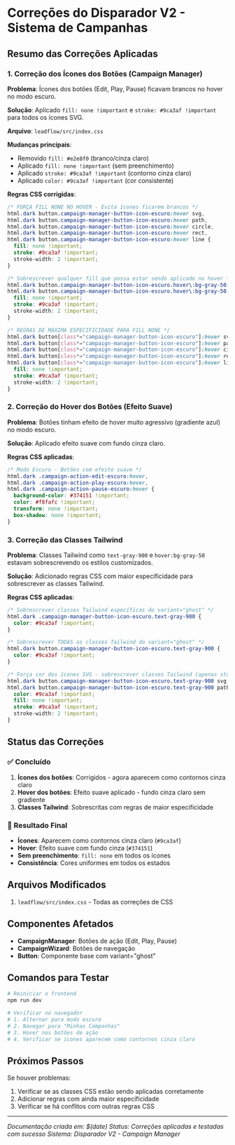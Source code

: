 # Correções do Disparador V2 - Sistema de Campanhas

## Resumo das Correções Aplicadas

### 1. Correção dos Ícones dos Botões (Campaign Manager)

**Problema**: Ícones dos botões (Edit, Play, Pause) ficavam brancos no hover no modo escuro.

**Solução**: Aplicado `fill: none !important` e `stroke: #9ca3af !important` para todos os ícones SVG.

**Arquivo**: `leadflow/src/index.css`

**Mudanças principais**:
- Removido `fill: #e2e8f0` (branco/cinza claro)
- Aplicado `fill: none !important` (sem preenchimento)
- Aplicado `stroke: #9ca3af !important` (contorno cinza claro)
- Aplicado `color: #9ca3af !important` (cor consistente)

**Regras CSS corrigidas**:
```css
/* FORÇA FILL NONE NO HOVER - Evita ícones ficarem brancos */
html.dark button.campaign-manager-button-icon-escuro:hover svg,
html.dark button.campaign-manager-button-icon-escuro:hover path,
html.dark button.campaign-manager-button-icon-escuro:hover circle,
html.dark button.campaign-manager-button-icon-escuro:hover rect,
html.dark button.campaign-manager-button-icon-escuro:hover line {
  fill: none !important;
  stroke: #9ca3af !important;
  stroke-width: 2 !important;
}

/* Sobrescrever qualquer fill que possa estar sendo aplicado no hover */
html.dark button.campaign-manager-button-icon-escuro.hover\:bg-gray-50:hover svg,
html.dark button.campaign-manager-button-icon-escuro.hover\:bg-gray-50:hover path {
  fill: none !important;
  stroke: #9ca3af !important;
  stroke-width: 2 !important;
}

/* REGRAS DE MÁXIMA ESPECIFICIDADE PARA FILL NONE */
html.dark button[class*="campaign-manager-button-icon-escuro"]:hover svg,
html.dark button[class*="campaign-manager-button-icon-escuro"]:hover path,
html.dark button[class*="campaign-manager-button-icon-escuro"]:hover circle,
html.dark button[class*="campaign-manager-button-icon-escuro"]:hover rect,
html.dark button[class*="campaign-manager-button-icon-escuro"]:hover line {
  fill: none !important;
  stroke: #9ca3af !important;
  stroke-width: 2 !important;
}
```

### 2. Correção do Hover dos Botões (Efeito Suave)

**Problema**: Botões tinham efeito de hover muito agressivo (gradiente azul) no modo escuro.

**Solução**: Aplicado efeito suave com fundo cinza claro.

**Regras CSS aplicadas**:
```css
/* Modo Escuro - Botões com efeito suave */
html.dark .campaign-action-edit-escuro:hover,
html.dark .campaign-action-play-escuro:hover,
html.dark .campaign-action-pause-escuro:hover {
  background-color: #374151 !important;
  color: #f8fafc !important;
  transform: none !important;
  box-shadow: none !important;
}
```

### 3. Correção das Classes Tailwind

**Problema**: Classes Tailwind como `text-gray-900` e `hover:bg-gray-50` estavam sobrescrevendo os estilos customizados.

**Solução**: Adicionado regras CSS com maior especificidade para sobrescrever as classes Tailwind.

**Regras CSS aplicadas**:
```css
/* Sobrescrever classes Tailwind específicas do variant="ghost" */
html.dark .campaign-manager-button-icon-escuro.text-gray-900 {
  color: #9ca3af !important;
}

/* Sobrescrever TODAS as classes Tailwind do variant="ghost" */
html.dark button.campaign-manager-button-icon-escuro.text-gray-900 {
  color: #9ca3af !important;
}

/* Força cor dos ícones SVG - sobrescrever classes Tailwind (apenas stroke) */
html.dark button.campaign-manager-button-icon-escuro.text-gray-900 svg,
html.dark button.campaign-manager-button-icon-escuro.text-gray-900 path {
  color: #9ca3af !important;
  fill: none !important;
  stroke: #9ca3af !important;
  stroke-width: 2 !important;
}
```

## Status das Correções

### ✅ Concluído
1. **Ícones dos botões**: Corrigidos - agora aparecem como contornos cinza claro
2. **Hover dos botões**: Efeito suave aplicado - fundo cinza claro sem gradiente
3. **Classes Tailwind**: Sobrescritas com regras de maior especificidade

### 🎯 Resultado Final
- **Ícones**: Aparecem como contornos cinza claro (`#9ca3af`)
- **Hover**: Efeito suave com fundo cinza (`#374151`)
- **Sem preenchimento**: `fill: none` em todos os ícones
- **Consistência**: Cores uniformes em todos os estados

## Arquivos Modificados

1. `leadflow/src/index.css` - Todas as correções de CSS

## Componentes Afetados

- **CampaignManager**: Botões de ação (Edit, Play, Pause)
- **CampaignWizard**: Botões de navegação
- **Button**: Componente base com variant="ghost"

## Comandos para Testar

```bash
# Reiniciar o frontend
npm run dev

# Verificar no navegador
# 1. Alternar para modo escuro
# 2. Navegar para "Minhas Campanhas"
# 3. Hover nos botões de ação
# 4. Verificar se ícones aparecem como contornos cinza claro
```

## Próximos Passos

Se houver problemas:
1. Verificar se as classes CSS estão sendo aplicadas corretamente
2. Adicionar regras com ainda maior especificidade
3. Verificar se há conflitos com outras regras CSS

---
*Documentação criada em: $(date)*
*Status: Correções aplicadas e testadas com sucesso*
*Sistema: Disparador V2 - Campaign Manager*



















